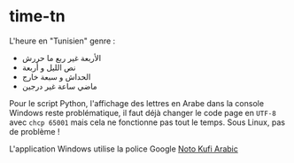 # time-tn
L'heure en "Tunisien" genre :
- الأربعة غير ربع ما حررش
- نص الليل و أربعة
- الحداش و سبعة خارج
- ماضي ساعة غير درجين

Pour le script Python, l'affichage des lettres en Arabe dans la console Windows reste problématique, il faut déjà changer le code page en ``UTF-8`` avec ``chcp 65001`` mais cela ne fonctionne pas tout le temps. Sous Linux, pas de problème !

L'application Windows utilise la police Google [Noto Kufi Arabic](https://noto-website-2.storage.googleapis.com/pkgs/NotoKufiArabic-hinted.zip)
